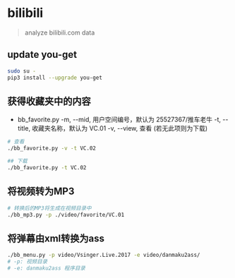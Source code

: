 # bilibili
> analyze bilibili.com data

## update you-get
```bash
sudo su -
pip3 install --upgrade you-get
```

## 获得收藏夹中的内容
- bb_favorite.py
    -m, --mid, 用户空间编号，默认为 25527367/推车老牛
    -t, --title, 收藏夹名称，默认为 VC.01
    -v, --view, 查看 (若无此项则为下载)

```bash
# 查看
./bb_favorite.py -v -t VC.02

## 下载
./bb_favorite.py -t VC.02
```

## 将视频转为MP3
```bash
# 转换后的MP3将生成在视频目录中
./bb_mp3.py -p ./video/favorite/VC.01
```

## 将弹幕由xml转换为ass
```bash
./bb_menu.py -p video/Vsinger.Live.2017 -e video/danmaku2ass/
# -p: 视频目录
# -e: danmaku2ass 程序目录
```
